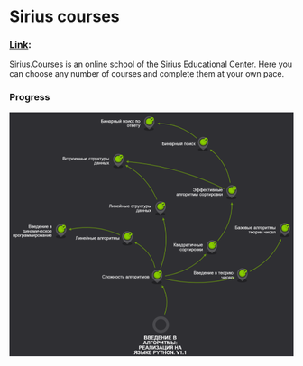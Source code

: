 # Sirius courses
### [Link]('https://education.yandex.ru/handbook/algorithms'):
Sirius.Courses is an online school of the Sirius Educational Center. Here you can choose any number of courses and complete them at your own pace.
### Progress
![Algorithms](https://github.com/funmagster/Learn_Algorithms/blob/main/img/sirius-course-topic.png)
